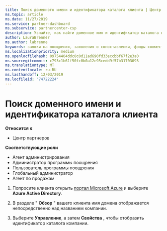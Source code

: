 ```yaml
---
title: Поиск доменного имени и идентификатора каталога клиента | Центр партнеров
ms.topic: article
ms.date: 11/27/2019
ms.service: partner-dashboard
ms.subservice: partnercenter-csp
description: Узнайте, как найти доменное имя и идентификатор каталога клиента при отправке утверждения.
author: LauraBrenner
ms.author: labrenne
keywords: заявки на поощрения, заявления о сопоставлении, фонды совместных операций, OSA, ISV, прибыль, имя домена, идентификатор каталога
ms.localizationpriority: medium
ms.openlocfilehash: 09754404ddc0c0d11ad690fd33eccbbf67f2e3a0
ms.sourcegitcommit: c793c1b61f50fc0b0a12c95cedd9f57b31703093
ms.translationtype: MT
ms.contentlocale: ru-RU
ms.lasthandoff: 12/03/2019
ms.locfileid: "74722224"
---
```

# <a name="find-your-customers-domain-name-and-directory-id"></a>Поиск доменного имени и идентификатора каталога клиента

**Относится к**

- Центр партнеров

**Соответствующие роли**

- Агент администрирования
- Администратор программы поощрения
- Пользователь программы поощрения
- Глобальный администратор
- Агент по продажам

1.  Попросите клиента открыть [портал Microsoft Azure](https://ms.portal.azure.com/#home) и выберите **Azure Active Directory**. 

2.  В разделе " **Обзор** " вашего клиента имя домена отображается непосредственно над названием компании.  

3.  Выберите **Управление**, а затем **Свойства** , чтобы отобразить идентификатор каталога компании.
